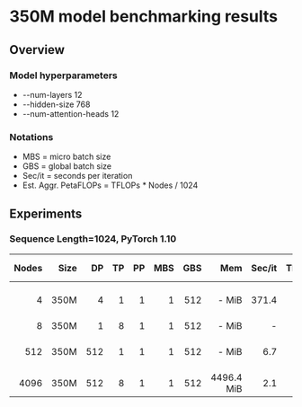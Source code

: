# 350M model benchmarking results

## Overview
### Model hyperparameters
- --num-layers 12 
- --hidden-size 768 
- --num-attention-heads 12 

### Notations
- MBS = micro batch size
- GBS = global batch size
- Sec/it = seconds per iteration 
- Est. Aggr. PetaFLOPs = TFLOPs * Nodes / 1024

## Experiments

### Sequence Length=1024, PyTorch 1.10
| Nodes | Size | DP | TP | PP | MBS |  GBS | Mem  | Sec/it | TFLOPs |Est. Aggr. PetaFLOPs| Notes |
| ----: | ---: | -: | -: | -: | --: |  --: | ---: | -----: | -----: | ---: | ----: |
| 4 | 350M | 4 |  1 | 1  |   1 | 512 | - MiB | 371.4 |  0.83 | 0.003 | 03-04 with Activation Checkpointing |
| 8 | 350M | 1 |  8 | 1  |   1 | 512 | - MiB | -  |  - | - | 03-07 |
| 512 | 350M | 512 |  1 | 1  |   1 | 512 | - MiB | 6.7 |  0.47 | 0.23 | 03-07 with Activation Checkpointing|
| 4096 | 350M | 512 |  8 | 1  |   1 | 512 |4496.4 MiB | 2.1 |  0.14| 0.57 | 03-04 |
